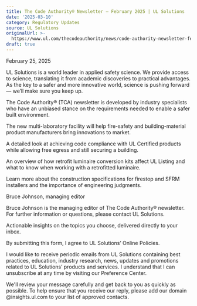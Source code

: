 ```yaml
---
title: The Code Authority® Newsletter – February 2025 | UL Solutions
date: '2025-03-10'
category: Regulatory Updates
source: UL Solutions
originalUrl: >-
  https://www.ul.com/thecodeauthority/news/code-authority-newsletter-february-2025
draft: true
---
```

February 25, 2025

UL Solutions is a world leader in applied safety science. We provide access to science, translating it from academic discoveries to practical advantages. As the key to a safer and more innovative world, science is pushing forward — we’ll make sure you keep up.

The Code Authority® (TCA) newsletter is developed by industry specialists who have an unbiased stance on the requirements needed to enable a safer built environment.

The new multi-laboratory facility will help fire-safety and building-material product manufacturers bring innovations to market.

A detailed look at achieving code compliance with UL Certified products while allowing free egress and still securing a building.

An overview of how retrofit luminaire conversion kits affect UL Listing and what to know when working with a retrofitted luminaire.

Learn more about the construction specifications for firestop and SFRM installers and the importance of engineering judgments.

Bruce Johnson, managing editor

Bruce Johnson is the managing editor of The Code Authority® newsletter. For further information or questions, please contact UL Solutions.

Actionable insights on the topics you choose, delivered directly to your inbox.

By submitting this form, I agree to UL Solutions’ Online Policies.

I would like to receive periodic emails from UL Solutions containing best practices, education, industry research, news, updates and promotions related to UL Solutions’ products and services. I understand that I can unsubscribe at any time by visiting our Preference Center.

We'll review your message carefully and get back to you as quickly as possible. To help ensure that you receive our reply, please add our domain @insights.ul.com to your list of approved contacts.
